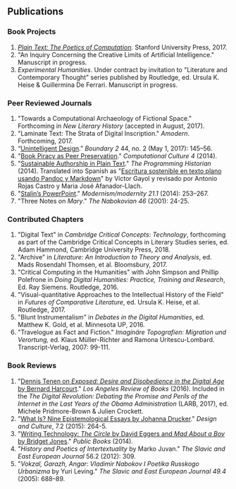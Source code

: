 ## Publications

### Book Projects

1. *[Plain Text: The Poetics of
   Computation](http://www.sup.org/books/title/?id=26821).* Stanford
University Press, 2017.
2. "An Inquiry Concerning the Creative Limits of Artificial Intelligence."
   Manuscript in progress.
3. *Experimental Humanities*. Under contract by invitation to "Literature and
   Contemporary Thought" series published by Routledge, ed.  Ursula K. Heise &
Guillermina De Ferrari. Manuscript in progress.

### Peer Reviewed Journals

1. "Towards a Computational Archaeology of Fictional Space." Forthcoming in
   *New Literary History* (accepted in August, 2017).
2. "Laminate Text: The Strata of Digital Inscription."
   *Amodern*. Forthcoming, 2017.
3. “[Unintelligent
   Design](http://boundary2.dukejournals.org/content/44/2/145.abstract).”
*Boundary 2* 44, no. 2 (May 1, 2017): 145–56.
4. "[Book Piracy as Peer
   Preservation](http://computationalculture.net/article/book-piracy-as-peer-preservation)."
*Computational Culture 4* (2014).
5. "[Sustainable Authorship in Plain
   Text](http://programminghistorian.org/lessons/sustainable-authorship-in-plain-text-using-pandoc-and-markdown)."
*The Programming Historian* (2014). Translated into Spanish as "[Escritura
sostenible en texto plano usando Pandoc y
Markdown](http://programminghistorian.org/es/lecciones/escritura-sostenible-usando-pandoc-y-markdown)"
by Víctor Gayol y revisado por Antonio Rojas Castro y Maria José
Afanador-Llach.
6. "[Stalin’s
   PowerPoint](http://muse.jhu.edu/journals/modernism-modernity/v021/21.1.tenen.html)."
*Modernism/modernity 21.1* (2014): 253–267.
7. "Three Notes on *Mary*." *The Nabokovian 46* (2001): 24-25.

### Contributed Chapters

1. "Digital Text" in *Cambridge Critical Concepts: Technology*, forthcoming as
   part of the Cambridge Critical Concepts in Literary Studies series, ed.
Adam Hammond, Cambridge University Press, 2018.
2. "Archive" in *Literature: An Introduction to Theory and Analysis*, ed. Mads
   Rosendahl Thomsen, et al. Bloomsbury, 2017.
3. "Critical Computing in the Humanities" with John Simpson and Phillip
   Polefrone in *Doing Digital Humanities: Practice, Training and Research*,
Ed. Ray Siemens. Routledge, 2016.
4. "Visual-quantitative Approaches to the Intellectual History of the Field"
   in *Futures of Comparative Literature*, ed. Ursula K. Heise, et al.
Routledge, 2017.
5. "Blunt Instrumentalism" in *Debates in the Digital Humanities*, ed.
   Matthew K. Gold, et al. Minnesota UP, 2016.
6. "Travelogue as Fact and Fiction." *Imaginäre Topografien: Migration und
   Verortung,* ed. Klaus Müller-Richter and Ramona Uritescu-Lombard.
Transcript-Verlag, 2007: 99-111.

### Book Reviews

1. "[Dennis Tenen on *Exposed: Desire and Disobedience in the Digital Age* by
   Bernard Harcourt](https://lareviewofbooks.org/review/opt-out)." *Los
Angeles Review of Books* (2016). Included in the *The Digital Revolution:
Debating the Promise and Perils of the Internet in the Last Years of the Obama
Administration* (LARB, 2017), ed.  Michele Pridmore-Brown & Julien Crockett.
2. "[What Is? Nine Epistemological Essays by Johanna
   Drucker](http://www.tandfonline.com/doi/full/10.1080/17547075.2015.1051841#abstract)."
*Design and Culture*, 7.2 (2015): 264-5.
3. "[Writing Technology: *The Circle* by David Eggers and *Mad About a Boy* by
   Bridget Jones](http://www.publicbooks.org/fiction/writing-technology)."
*Public Books* (2014).
4. "*History and Poetics of Intertextuality* by Marko Juvan." *The Slavic and
   East European Journal* 56.2 (2012): 309.
5. "*Vokzal, Garazh, Angar: Vladimir Nabokov I Poetika Russkogo Urbanizma* by
   Yuri Leving." *The Slavic and East European Journal 49.4* (2005): 688–89.
